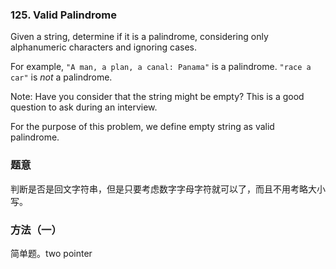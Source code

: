 ### 125\. Valid Palindrome

Given a string, determine if it is a palindrome, considering only alphanumeric characters and ignoring cases.

For example,
`"A man, a plan, a canal: Panama"` is a palindrome.
`"race a car"` is *not* a palindrome.

Note:
Have you consider that the string might be empty? This is a good question to ask during an interview.

For the purpose of this problem, we define empty string as valid palindrome.

### 题意
判断是否是回文字符串，但是只要考虑数字字母字符就可以了，而且不用考略大小写。
### 方法（一）
简单题。two pointer
